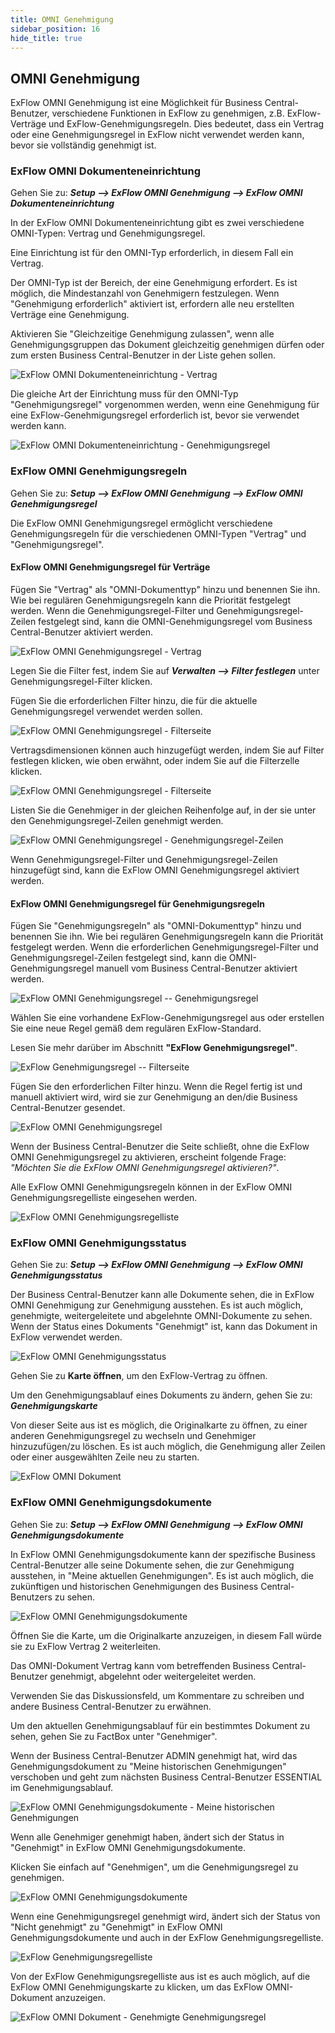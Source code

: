 ```yaml
---
title: OMNI Genehmigung
sidebar_position: 16
hide_title: true
---
```

## OMNI Genehmigung

ExFlow OMNI Genehmigung ist eine Möglichkeit für Business Central-Benutzer, verschiedene Funktionen in ExFlow zu genehmigen, z.B. ExFlow-Verträge und ExFlow-Genehmigungsregeln. Dies bedeutet, dass ein Vertrag oder eine Genehmigungsregel in ExFlow nicht verwendet werden kann, bevor sie vollständig genehmigt ist.

### ExFlow OMNI Dokumenteneinrichtung

Gehen Sie zu: ***Setup --> ExFlow OMNI Genehmigung --> ExFlow OMNI Dokumenteneinrichtung***

In der ExFlow OMNI Dokumenteneinrichtung gibt es zwei verschiedene OMNI-Typen: Vertrag und Genehmigungsregel.

Eine Einrichtung ist für den OMNI-Typ erforderlich, in diesem Fall ein Vertrag.

Der OMNI-Typ ist der Bereich, der eine Genehmigung erfordert. Es ist möglich, die Mindestanzahl von Genehmigern festzulegen. Wenn "Genehmigung erforderlich" aktiviert ist, erfordern alle neu erstellten Verträge eine Genehmigung.

Aktivieren Sie "Gleichzeitige Genehmigung zulassen", wenn alle Genehmigungsgruppen das Dokument gleichzeitig genehmigen dürfen oder zum ersten Business Central-Benutzer in der Liste gehen sollen.

![ExFlow OMNI Dokumenteneinrichtung - Vertrag](@site/static/img/media/omni-document-setup-001.png)

Die gleiche Art der Einrichtung muss für den OMNI-Typ "Genehmigungsregel" vorgenommen werden, wenn eine Genehmigung für eine ExFlow-Genehmigungsregel erforderlich ist, bevor sie verwendet werden kann.

![ExFlow OMNI Dokumenteneinrichtung - Genehmigungsregel](@site/static/img/media/omni-document-setup-002.png)

### ExFlow OMNI Genehmigungsregeln

Gehen Sie zu: ***Setup --> ExFlow OMNI Genehmigung --> ExFlow OMNI Genehmigungsregel***

Die ExFlow OMNI Genehmigungsregel ermöglicht verschiedene Genehmigungsregeln für die verschiedenen OMNI-Typen "Vertrag" und "Genehmigungsregel".

#### **ExFlow OMNI Genehmigungsregel für Verträge**

Fügen Sie "Vertrag" als "OMNI-Dokumenttyp" hinzu und benennen Sie ihn. Wie bei regulären Genehmigungsregeln kann die Priorität festgelegt werden. Wenn die Genehmigungsregel-Filter und Genehmigungsregel-Zeilen festgelegt sind, kann die OMNI-Genehmigungsregel vom Business Central-Benutzer aktiviert werden.

![ExFlow OMNI Genehmigungsregel - Vertrag](@site/static/img/media/omni-approval-rule-001.png)

Legen Sie die Filter fest, indem Sie auf ***Verwalten \--\> Filter festlegen*** unter Genehmigungsregel-Filter klicken.

Fügen Sie die erforderlichen Filter hinzu, die für die aktuelle Genehmigungsregel verwendet werden sollen.

![ExFlow OMNI Genehmigungsregel - Filterseite](@site/static/img/media/omni-filter-page-001.png)

Vertragsdimensionen können auch hinzugefügt werden, indem Sie auf Filter festlegen klicken, wie oben erwähnt, oder indem Sie auf die Filterzelle klicken.

![ExFlow OMNI Genehmigungsregel - Filterseite](@site/static/img/media/omni-approval-rule-filters-001.png)

Listen Sie die Genehmiger in der gleichen Reihenfolge auf, in der sie unter den Genehmigungsregel-Zeilen genehmigt werden.

![ExFlow OMNI Genehmigungsregel - Genehmigungsregel-Zeilen](@site/static/img/media/omni-approval-rule-lines-001.png)

Wenn Genehmigungsregel-Filter und Genehmigungsregel-Zeilen hinzugefügt sind, kann die ExFlow OMNI Genehmigungsregel aktiviert werden.

#### **ExFlow OMNI Genehmigungsregel für Genehmigungsregeln**

Fügen Sie "Genehmigungsregeln" als "OMNI-Dokumenttyp" hinzu und benennen Sie ihn. Wie bei regulären Genehmigungsregeln kann die Priorität festgelegt werden. Wenn die erforderlichen Genehmigungsregel-Filter und Genehmigungsregel-Zeilen festgelegt sind, kann die OMNI-Genehmigungsregel manuell vom Business Central-Benutzer aktiviert werden.

![ExFlow OMNI Genehmigungsregel -- Genehmigungsregel](@site/static/img/media/omni-approval-rule-002.png)

Wählen Sie eine vorhandene ExFlow-Genehmigungsregel aus oder erstellen Sie eine neue Regel gemäß dem regulären ExFlow-Standard.

Lesen Sie mehr darüber im Abschnitt **"ExFlow Genehmigungsregel"**.

![ExFlow Genehmigungsregel -- Filterseite](@site/static/img/media/omni-approval-rule-003.png)

Fügen Sie den erforderlichen Filter hinzu. Wenn die Regel fertig ist und manuell aktiviert wird, wird sie zur Genehmigung an den/die Business Central-Benutzer gesendet.

![ExFlow OMNI Genehmigungsregel](@site/static/img/media/omni-approval-rule-004.png)

Wenn der Business Central-Benutzer die Seite schließt, ohne die ExFlow OMNI Genehmigungsregel zu aktivieren, erscheint folgende Frage: *"Möchten Sie die ExFlow OMNI Genehmigungsregel aktivieren?"*.

Alle ExFlow OMNI Genehmigungsregeln können in der ExFlow OMNI Genehmigungsregelliste eingesehen werden.

![ExFlow OMNI Genehmigungsregelliste](@site/static/img/media/omni-approval-rules-001.png)

### ExFlow OMNI Genehmigungsstatus

Gehen Sie zu: ***Setup --> ExFlow OMNI Genehmigung --> ExFlow OMNI Genehmigungsstatus***

Der Business Central-Benutzer kann alle Dokumente sehen, die in ExFlow OMNI Genehmigung zur Genehmigung ausstehen. Es ist auch möglich, genehmigte, weitergeleitete und abgelehnte OMNI-Dokumente zu sehen. Wenn der Status eines Dokuments "Genehmigt" ist, kann das Dokument in ExFlow verwendet werden.

![ExFlow OMNI Genehmigungsstatus](@site/static/img/media/omni-approval-status-001.png)

Gehen Sie zu **Karte öffnen**, um den ExFlow-Vertrag zu öffnen.

Um den Genehmigungsablauf eines Dokuments zu ändern, gehen Sie zu: ***Genehmigungskarte***

Von dieser Seite aus ist es möglich, die Originalkarte zu öffnen, zu einer anderen Genehmigungsregel zu wechseln und Genehmiger hinzuzufügen/zu löschen. Es ist auch möglich, die Genehmigung aller Zeilen oder einer ausgewählten Zeile neu zu starten.

![ExFlow OMNI Dokument](@site/static/img/media/omni-approval-document-001.png)

### ExFlow OMNI Genehmigungsdokumente

Gehen Sie zu: ***Setup --> ExFlow OMNI Genehmigung --> ExFlow OMNI Genehmigungsdokumente***

In ExFlow OMNI Genehmigungsdokumente kann der spezifische Business Central-Benutzer alle seine Dokumente sehen, die zur Genehmigung ausstehen, in "Meine aktuellen Genehmigungen". Es ist auch möglich, die zukünftigen und historischen Genehmigungen des Business Central-Benutzers zu sehen.

![ExFlow OMNI Genehmigungsdokumente](@site/static/img/media/omni-approval-documents-001.png)

Öffnen Sie die Karte, um die Originalkarte anzuzeigen, in diesem Fall würde sie zu ExFlow Vertrag 2 weiterleiten.

Das OMNI-Dokument Vertrag kann vom betreffenden Business Central-Benutzer genehmigt, abgelehnt oder weitergeleitet werden.

Verwenden Sie das Diskussionsfeld, um Kommentare zu schreiben und andere Business Central-Benutzer zu erwähnen.

Um den aktuellen Genehmigungsablauf für ein bestimmtes Dokument zu sehen, gehen Sie zu FactBox unter "Genehmiger".

Wenn der Business Central-Benutzer ADMIN genehmigt hat, wird das Genehmigungsdokument zu "Meine historischen Genehmigungen" verschoben und geht zum nächsten Business Central-Benutzer ESSENTIAL im Genehmigungsablauf.

![ExFlow OMNI Genehmigungsdokumente - Meine historischen Genehmigungen](@site/static/img/media/omni-approval-documents-002.png)

Wenn alle Genehmiger genehmigt haben, ändert sich der Status in "Genehmigt" in ExFlow OMNI Genehmigungsdokumente.

Klicken Sie einfach auf "Genehmigen", um die Genehmigungsregel zu genehmigen.

![ExFlow OMNI Genehmigungsdokumente](@site/static/img/media/omni-approval-documents-003.png)

Wenn eine Genehmigungsregel genehmigt wird, ändert sich der Status von "Nicht genehmigt" zu "Genehmigt" in ExFlow OMNI Genehmigungsdokumente und auch in der ExFlow Genehmigungsregelliste.

![ExFlow Genehmigungsregelliste](@site/static/img/media/approval-rules-001.png)

Von der ExFlow Genehmigungsregelliste aus ist es auch möglich, auf die ExFlow OMNI Genehmigungskarte zu klicken, um das ExFlow OMNI-Dokument anzuzeigen.

![ExFlow OMNI Dokument - Genehmigte Genehmigungsregel](@site/static/img/media/omni-document-001.png)
